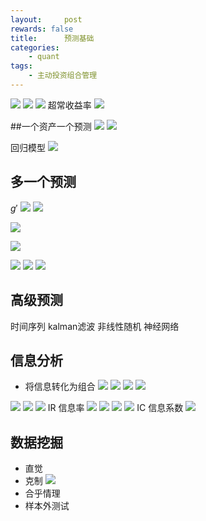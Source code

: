 ```yaml
---
layout:     post
rewards: false
title:      预测基础
categories:
    - quant
tags:
    - 主动投资组合管理
---
```

![](https://tva3.sinaimg.cn/large/006tNbRwgy1fug7iv0govj31c60nmthg.jpg)
![](https://tva3.sinaimg.cn/large/006tNbRwgy1fug7em0zl6j316a040aad.jpg)
![](https://tva3.sinaimg.cn/large/006tNbRwgy1fug7mdrrfej31d60lgdl4.jpg)
超常收益率
![](https://i.loli.net/2018/08/20/5b7a75a4c9165.png)

##一个资产一个预测
![](https://i.loli.net/2018/08/20/5b7a7d82a0b54.png)
![](https://i.loli.net/2018/08/20/5b7a7dd518ae4.png)

回归模型
![](https://i.loli.net/2018/08/20/5b7a819f3ca0b.png)

## 多一个预测
$g'$
![](https://i.loli.net/2018/08/20/5b7a92fb7cf74.png)
![](https://i.loli.net/2018/08/20/5b7a931e8ec11.png)

![](https://i.loli.net/2018/08/20/5b7acd31d4833.png)

![](https://i.loli.net/2018/08/20/5b7ad1e71d99d.png)

![](https://tva3.sinaimg.cn/large/006tNbRwgy1fuh4om2qzgj31j80a277u.jpg)
![](https://tva2.sinaimg.cn/large/006tNbRwgy1fuh548hmnsj31ji0b2wgh.jpg)
![](https://tva4.sinaimg.cn/large/006tNbRwgy1fuh56og2qoj31kw0o6q4d.jpg)

## 高级预测
时间序列
kalman滤波
非线性随机
神经网络

## 信息分析
- 将信息转化为组合
![](https://tva2.sinaimg.cn/large/006tNbRwgy1fuhf8oa4ewj30uw03o0t0.jpg)
![](https://tva4.sinaimg.cn/large/006tNbRwgy1fuhf983f23j30va1d4n83.jpg)
![](https://tva1.sinaimg.cn/large/006tNbRwgy1fuhfogea24j31ec08mgny.jpg)
![](https://tva4.sinaimg.cn/large/006tNbRwgy1fuhfp30ipnj31cu0hwgqc.jpg)


![](https://i.loli.net/2018/08/22/5b7cd2d6ee36b.png)
![](https://tva4.sinaimg.cn/large/006tNbRwgy1fuiatyg1w0j31ii0eq0xd.jpg)
![](https://tva1.sinaimg.cn/large/006tNbRwgy1fuhgbvg607j31io0dy77l.jpg)
IR 信息率
![](https://tva2.sinaimg.cn/large/006tNbRwgy1fuhgemog5bj31i40hajwg.jpg)
![](https://tva4.sinaimg.cn/large/006tNbRwgy1fuhgi7f0dkj31ia0ce0vi.jpg)
![](https://tva1.sinaimg.cn/large/006tNbRwgy1fuiawmfiwyj31hq0920w0.jpg)
![](https://tva4.sinaimg.cn/large/006tNbRwgy1fuib686i0hj31i60eugqm.jpg)
IC 信息系数
![](https://tva2.sinaimg.cn/large/006tNbRwgy1fuib9htff5j31kq0osn5g.jpg)

## 数据挖掘
- 直觉  
- 克制
![](https://tva2.sinaimg.cn/large/006tNbRwgy1fuihnubscyj31iu098n0f.jpg)
- 合乎情理
- 样本外测试